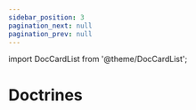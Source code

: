 ```yaml
---
sidebar_position: 3
pagination_next: null
pagination_prev: null
---
```


import DocCardList from '@theme/DocCardList';

# Doctrines

<DocCardList />